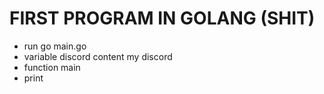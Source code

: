 # FIRST PROGRAM IN GOLANG (SHIT)

- run  go main.go
- variable discord content my discord
- function main
- print
